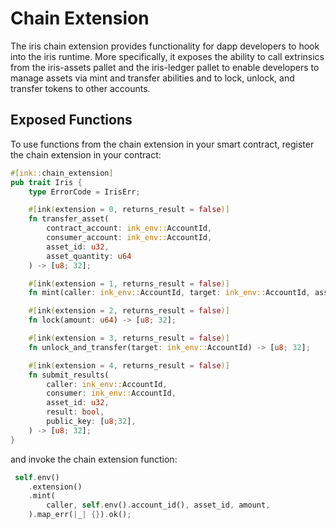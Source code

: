 # Chain Extension

The iris chain extension provides functionality for dapp developers to hook into the iris runtime. More specifically, it exposes the ability to call extrinsics from the iris-assets pallet and the iris-ledger pallet to enable developers to manage assets via mint and transfer abilities and to lock, unlock, and transfer tokens to other accounts.

## Exposed Functions

To use functions from the chain extension in your smart contract, register the chain extension in your contract:

``` rust
#[ink::chain_extension]
pub trait Iris {
    type ErrorCode = IrisErr;

    #[ink(extension = 0, returns_result = false)]
    fn transfer_asset(
        contract_account: ink_env::AccountId, 
        consumer_account: ink_env::AccountId, 
        asset_id: u32, 
        asset_quantity: u64
    ) -> [u8; 32];

    #[ink(extension = 1, returns_result = false)]
    fn mint(caller: ink_env::AccountId, target: ink_env::AccountId, asset_id: u32, amount: u64) -> [u8; 32];

    #[ink(extension = 2, returns_result = false)]
    fn lock(amount: u64) -> [u8; 32];

    #[ink(extension = 3, returns_result = false)]
    fn unlock_and_transfer(target: ink_env::AccountId) -> [u8; 32];

    #[ink(extension = 4, returns_result = false)]
    fn submit_results(
        caller: ink_env::AccountId, 
        consumer: ink_env::AccountId, 
        asset_id: u32, 
        result: bool, 
        public_key: [u8;32],
    ) -> [u8; 32];
} 
```

and invoke the chain extension function:

``` rust
 self.env()
    .extension()
    .mint(
        caller, self.env().account_id(), asset_id, amount,
    ).map_err(|_| {}).ok();
```
